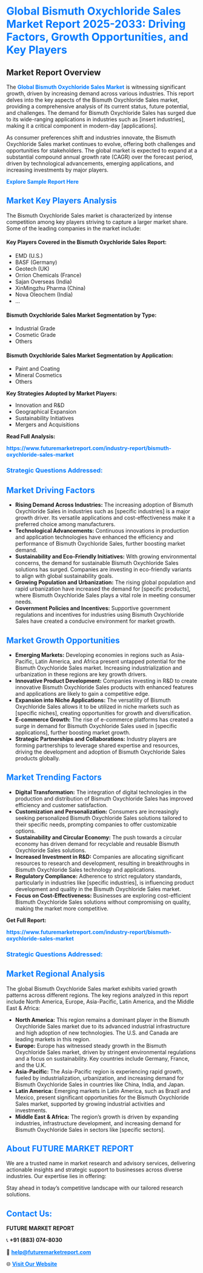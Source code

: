 <h1 style="color: #007BFF;">Global Bismuth Oxychloride Sales Market Report 2025-2033: Driving Factors, Growth Opportunities, and Key Players</h1>

<section id="overview">
<h2>Market Report Overview</h2>
<p>The <a href="https://www.futuremarketreport.com/industry-report/bismuth-oxychloride-sales-market" style="color: #007BFF; text-decoration: none;"><strong>Global Bismuth Oxychloride Sales Market</strong></a> is witnessing significant growth, driven by increasing demand across various industries. This report delves into the key aspects of the Bismuth Oxychloride Sales market, providing a comprehensive analysis of its current status, future potential, and challenges. The demand for Bismuth Oxychloride Sales has surged due to its wide-ranging applications in industries such as [insert industries], making it a critical component in modern-day [applications].</p>
<p>As consumer preferences shift and industries innovate, the Bismuth Oxychloride Sales market continues to evolve, offering both challenges and opportunities for stakeholders. The global market is expected to expand at a substantial compound annual growth rate (CAGR) over the forecast period, driven by technological advancements, emerging applications, and increasing investments by major players.</p>
</section>

<section id="overview">
<p><a href="https://www.futuremarketreport.com/request-sample/reportId=108789" style="color: #007BFF; text-decoration: none;"><strong>Explore Sample Report Here</strong></a></p>
</section>

<section id="key-players">
<h2 style="color: #007BFF;">Market Key Players Analysis</h2>
<p>The Bismuth Oxychloride Sales market is characterized by intense competition among key players striving to capture a larger market share. Some of the leading companies in the market include:</p>
<h4>Key Players Covered in the Bismuth Oxychloride Sales Report:</h4>
<ul><li>EMD (U.S.)</li><li>BASF (Germany)</li><li>Geotech (UK)</li><li>Orrion Chemicals (France)</li><li>Sajan Overseas (India)</li><li>XinMingzhu Pharma (China)</li><li>Nova Oleochem (India)</li><li>...</li></ul>
<h4>Bismuth Oxychloride Sales Market Segmentation by Type:</h4>
<ul><li>Industrial Grade</li><li>Cosmetic Grade</li><li>Others</li></ul>

<h4>Bismuth Oxychloride Sales Market Segmentation by Application:</h4>
<ul><li>Paint and Coating</li><li>Mineral Cosmetics</li><li>Others</li></ul>
<p><strong>Key Strategies Adopted by Market Players:</strong></p>
<ul>
<li>Innovation and R&D</li>
<li>Geographical Expansion</li>
<li>Sustainability Initiatives</li>
<li>Mergers and Acquisitions</li>
</ul>
</section>

<section>
<p><strong>Read Full Analysis: </strong></p><a href="https://www.futuremarketreport.com/industry-report/bismuth-oxychloride-sales-market" style="color: #007BFF; text-decoration: none;"><strong>https://www.futuremarketreport.com/industry-report/bismuth-oxychloride-sales-market</strong></a>
<h3 style="color: #007BFF;">Strategic Questions Addressed:</h3>
</section>

<section id="driving-factors">
<h2 style="color: #007BFF;">Market Driving Factors</h2>
<ul>
<li><strong>Rising Demand Across Industries:</strong> The increasing adoption of Bismuth Oxychloride Sales in industries such as [specific industries] is a major growth driver. Its versatile applications and cost-effectiveness make it a preferred choice among manufacturers.</li>
<li><strong>Technological Advancements:</strong> Continuous innovations in production and application technologies have enhanced the efficiency and performance of Bismuth Oxychloride Sales, further boosting market demand.</li>
<li><strong>Sustainability and Eco-Friendly Initiatives:</strong> With growing environmental concerns, the demand for sustainable Bismuth Oxychloride Sales solutions has surged. Companies are investing in eco-friendly variants to align with global sustainability goals.</li>
<li><strong>Growing Population and Urbanization:</strong> The rising global population and rapid urbanization have increased the demand for [specific products], where Bismuth Oxychloride Sales plays a vital role in meeting consumer needs.</li>
<li><strong>Government Policies and Incentives:</strong> Supportive government regulations and incentives for industries using Bismuth Oxychloride Sales have created a conducive environment for market growth.</li>
</ul>
</section>

<section id="growth-opportunities">
<h2 style="color: #007BFF;">Market Growth Opportunities</h2>
<ul>
<li><strong>Emerging Markets:</strong> Developing economies in regions such as Asia-Pacific, Latin America, and Africa present untapped potential for the Bismuth Oxychloride Sales market. Increasing industrialization and urbanization in these regions are key growth drivers.</li>
<li><strong>Innovative Product Development:</strong> Companies investing in R&D to create innovative Bismuth Oxychloride Sales products with enhanced features and applications are likely to gain a competitive edge.</li>
<li><strong>Expansion into Niche Applications:</strong> The versatility of Bismuth Oxychloride Sales allows it to be utilized in niche markets such as [specific niches], creating opportunities for growth and diversification.</li>
<li><strong>E-commerce Growth:</strong> The rise of e-commerce platforms has created a surge in demand for Bismuth Oxychloride Sales used in [specific applications], further boosting market growth.</li>
<li><strong>Strategic Partnerships and Collaborations:</strong> Industry players are forming partnerships to leverage shared expertise and resources, driving the development and adoption of Bismuth Oxychloride Sales products globally.</li>
</ul>
</section>

<section id="trending-factors">
<h2 style="color: #007BFF;">Market Trending Factors</h2>
<ul>
<li><strong>Digital Transformation:</strong> The integration of digital technologies in the production and distribution of Bismuth Oxychloride Sales has improved efficiency and customer satisfaction.</li>
<li><strong>Customization and Personalization:</strong> Consumers are increasingly seeking personalized Bismuth Oxychloride Sales solutions tailored to their specific needs, prompting companies to offer customizable options.</li>
<li><strong>Sustainability and Circular Economy:</strong> The push towards a circular economy has driven demand for recyclable and reusable Bismuth Oxychloride Sales solutions.</li>
<li><strong>Increased Investment in R&D:</strong> Companies are allocating significant resources to research and development, resulting in breakthroughs in Bismuth Oxychloride Sales technology and applications.</li>
<li><strong>Regulatory Compliance:</strong> Adherence to strict regulatory standards, particularly in industries like [specific industries], is influencing product development and quality in the Bismuth Oxychloride Sales market.</li>
<li><strong>Focus on Cost-Effectiveness:</strong> Businesses are exploring cost-efficient Bismuth Oxychloride Sales solutions without compromising on quality, making the market more competitive.</li>
</ul>
</section>

<section>
<p><strong>Get Full Report: </strong></p><a href="https://www.futuremarketreport.com/industry-report/bismuth-oxychloride-sales-market" style="color: #007BFF; text-decoration: none;"><strong>https://www.futuremarketreport.com/industry-report/bismuth-oxychloride-sales-market</strong></a>
<h3 style="color: #007BFF;">Strategic Questions Addressed:</h3>
</section>


<section id="regional-analysis">
<h2 style="color: #007BFF;">Market Regional Analysis</h2>
<p>The global Bismuth Oxychloride Sales market exhibits varied growth patterns across different regions. The key regions analyzed in this report include North America, Europe, Asia-Pacific, Latin America, and the Middle East & Africa:</p>
<ul>
<li><strong>North America:</strong> This region remains a dominant player in the Bismuth Oxychloride Sales market due to its advanced industrial infrastructure and high adoption of new technologies. The U.S. and Canada are leading markets in this region.</li>
<li><strong>Europe:</strong> Europe has witnessed steady growth in the Bismuth Oxychloride Sales market, driven by stringent environmental regulations and a focus on sustainability. Key countries include Germany, France, and the U.K.</li>
<li><strong>Asia-Pacific:</strong> The Asia-Pacific region is experiencing rapid growth, fueled by industrialization, urbanization, and increasing demand for Bismuth Oxychloride Sales in countries like China, India, and Japan.</li>
<li><strong>Latin America:</strong> Emerging markets in Latin America, such as Brazil and Mexico, present significant opportunities for the Bismuth Oxychloride Sales market, supported by growing industrial activities and investments.</li>
<li><strong>Middle East & Africa:</strong> The region’s growth is driven by expanding industries, infrastructure development, and increasing demand for Bismuth Oxychloride Sales in sectors like [specific sectors].</li>
</ul>
</section>

<footer>
<h2 style="color: #007BFF;">About FUTURE MARKET REPORT</h2>
<p>We are a trusted name in market research and advisory services, delivering actionable insights and strategic support to businesses across diverse industries. Our expertise lies in offering:</p>

<p>Stay ahead in today’s competitive landscape with our tailored research solutions.</p>

<h2 style="color: #007BFF;">Contact Us:</h2>
<p><strong>FUTURE MARKET REPORT</strong></p>
<p>📞 <strong>+91 (883) 074-8030</strong></p>
<p>📧 <strong><a href="mailto:help@futuremarketreport.com" style="color: #007BFF;">help@futuremarketreport.com</a></strong></p>
<p>🌐 <strong><a href="https://www.futuremarketreport.com/" style="color: #007BFF;">Visit Our Website</a></strong></p>
</footer>
